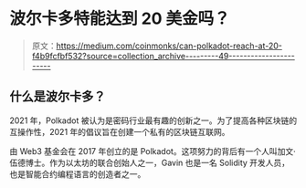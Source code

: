 # 波尔卡多特能达到 20 美金吗？

> 原文：<https://medium.com/coinmonks/can-polkadot-reach-at-20-f4b9fcfbf532?source=collection_archive---------49----------------------->

## 什么是波尔卡多？

2021 年，Polkadot 被认为是密码行业最有趣的创新之一。为了提高各种区块链的互操作性，2021 年的倡议旨在创建一个私有的区块链互联网。

由 Web3 基金会在 2017 年创立的是 Polkadot。这项努力的背后有一个人叫加文·伍德博士。作为以太坊的联合创始人之一，Gavin 也是一名 Solidity 开发人员，也是智能合约编程语言的创造者之一。